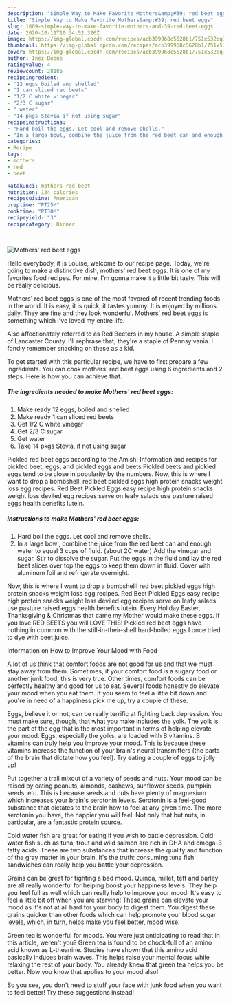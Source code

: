 ```yaml
---
description: "Simple Way to Make Favorite Mothers&amp;#39; red beet eggs"
title: "Simple Way to Make Favorite Mothers&amp;#39; red beet eggs"
slug: 1009-simple-way-to-make-favorite-mothers-and-39-red-beet-eggs
date: 2020-10-11T10:34:52.326Z
image: https://img-global.cpcdn.com/recipes/acb399968c5628b1/751x532cq70/mothers-red-beet-eggs-recipe-main-photo.jpg
thumbnail: https://img-global.cpcdn.com/recipes/acb399968c5628b1/751x532cq70/mothers-red-beet-eggs-recipe-main-photo.jpg
cover: https://img-global.cpcdn.com/recipes/acb399968c5628b1/751x532cq70/mothers-red-beet-eggs-recipe-main-photo.jpg
author: Inez Boone
ratingvalue: 4
reviewcount: 28186
recipeingredient:
- "12 eggs boiled and shelled"
- "1 can sliced red beets"
- "1/2 C white vinegar"
- "2/3 C sugar"
- " water"
- "14 pkgs Stevia if not using sugar"
recipeinstructions:
- "Hard boil the eggs. Let cool and remove shells."
- "In a large bowl, combine the juice from the red beet can and enough water to equal 3 cups of fluid. (about 2C water) Add the vinegar and sugar. Stir to dissolve the sugar. Put the eggs in the fluid and lay the red beet slices over top the eggs to keep them down in fluid. Cover with aluminum foil and refrigerate overnight."
categories:
- Recipe
tags:
- mothers
- red
- beet

katakunci: mothers red beet 
nutrition: 134 calories
recipecuisine: American
preptime: "PT25M"
cooktime: "PT38M"
recipeyield: "3"
recipecategory: Dinner

---
```



![Mothers&#39; red beet eggs](https://img-global.cpcdn.com/recipes/acb399968c5628b1/751x532cq70/mothers-red-beet-eggs-recipe-main-photo.jpg)

Hello everybody, it is Louise, welcome to our recipe page. Today, we're going to make a distinctive dish, mothers&#39; red beet eggs. It is one of my favorites food recipes. For mine, I'm gonna make it a little bit tasty. This will be really delicious.

Mothers&#39; red beet eggs is one of the most favored of recent trending foods in the world. It is easy, it is quick, it tastes yummy. It is enjoyed by millions daily. They are fine and they look wonderful. Mothers&#39; red beet eggs is something which I've loved my entire life.

Also affectionately referred to as Red Beeters in my house. A simple staple of Lancaster County. I&#39;ll rephrase that, they&#39;re a staple of Pennsylvania. I fondly remember snacking on these as a kid.


To get started with this particular recipe, we have to first prepare a few ingredients. You can cook mothers&#39; red beet eggs using 6 ingredients and 2 steps. Here is how you can achieve that.

<!--inarticleads1-->

##### The ingredients needed to make Mothers&#39; red beet eggs:

1. Make ready 12 eggs, boiled and shelled
1. Make ready 1 can sliced red beets
1. Get 1/2 C white vinegar
1. Get 2/3 C sugar
1. Get  water
1. Take 14 pkgs Stevia, if not using sugar


Pickled red beet eggs according to the Amish! Information and recipes for pickled beet, eggs, and pickled eggs and beets Pickled beets and pickled eggs tend to be close in popularity by the numbers. Now, this is where I want to drop a bombshell! red beet pickled eggs high protein snacks weight loss egg recipes. Red Beet Pickled Eggs easy recipe high protein snacks weight loss deviled egg recipes serve on leafy salads use pasture raised eggs health benefits lutein. 

<!--inarticleads2-->

##### Instructions to make Mothers&#39; red beet eggs:

1. Hard boil the eggs. Let cool and remove shells.
1. In a large bowl, combine the juice from the red beet can and enough water to equal 3 cups of fluid. (about 2C water) Add the vinegar and sugar. Stir to dissolve the sugar. Put the eggs in the fluid and lay the red beet slices over top the eggs to keep them down in fluid. Cover with aluminum foil and refrigerate overnight.


Now, this is where I want to drop a bombshell! red beet pickled eggs high protein snacks weight loss egg recipes. Red Beet Pickled Eggs easy recipe high protein snacks weight loss deviled egg recipes serve on leafy salads use pasture raised eggs health benefits lutein. Every Holiday Easter, Thanksgiving &amp; Christmas that came my Mother would make these eggs. If you love RED BEETS you will LOVE THIS! Pickled red beet eggs have nothing in common with the still-in-their-shell hard-boiled eggs I once tried to dye with beet juice. 

Information on How to Improve Your Mood with Food


A lot of us think that comfort foods are not good for us and that we must stay away from them. Sometimes, if your comfort food is a sugary food or another junk food, this is very true. Other times, comfort foods can be perfectly healthy and good for us to eat. Several foods honestly do elevate your mood when you eat them. If you seem to feel a little bit down and you're in need of a happiness pick me up, try a couple of these.

Eggs, believe it or not, can be really terrific at fighting back depression. You must make sure, though, that what you make includes the yolk. The yolk is the part of the egg that is the most important in terms of helping elevate your mood. Eggs, especially the yolks, are loaded with B vitamins. B vitamins can truly help you improve your mood. This is because these vitamins increase the function of your brain's neural transmitters (the parts of the brain that dictate how you feel). Try eating a couple of eggs to jolly up!

Put together a trail mixout of a variety of seeds and nuts. Your mood can be raised by eating peanuts, almonds, cashews, sunflower seeds, pumpkin seeds, etc. This is because seeds and nuts have plenty of magnesium which increases your brain's serotonin levels. Serotonin is a feel-good substance that dictates to the brain how to feel at any given time. The more serotonin you have, the happier you will feel. Not only that but nuts, in particular, are a fantastic protein source.

Cold water fish are great for eating if you wish to battle depression. Cold water fish such as tuna, trout and wild salmon are rich in DHA and omega-3 fatty acids. These are two substances that increase the quality and function of the gray matter in your brain. It's the truth: consuming tuna fish sandwiches can really help you battle your depression. 

Grains can be great for fighting a bad mood. Quinoa, millet, teff and barley are all really wonderful for helping boost your happiness levels. They help you feel full as well which can really help to improve your mood. It's easy to feel a little bit off when you are starving! These grains can elevate your mood as it's not at all hard for your body to digest them. You digest these grains quicker than other foods which can help promote your blood sugar levels, which, in turn, helps make you feel better, mood wise.

Green tea is wonderful for moods. You were just anticipating to read that in this article, weren't you? Green tea is found to be chock-full of an amino acid known as L-theanine. Studies have shown that this amino acid basically induces brain waves. This helps raise your mental focus while relaxing the rest of your body. You already knew that green tea helps you be better. Now you know that applies to your mood also!

So you see, you don't need to stuff your face with junk food when you want to feel better! Try  these suggestions  instead!

